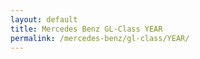 ```yaml
---
layout: default
title: Mercedes Benz GL-Class YEAR
permalink: /mercedes-benz/gl-class/YEAR/
---
```

